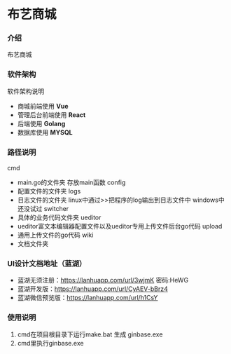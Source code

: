 # 布艺商城

### 介绍
布艺商城

### 软件架构
软件架构说明

* 商城前端使用 **Vue**
* 管理后台前端使用 **React**
* 后端使用 **Golang**
* 数据库使用 **MYSQL**

### 路径说明
cmd
* main.go的文件夹 存放main函数
config
* 配置文件的文件夹
logs
* 日志文件的文件夹 linux中通过>>把程序的log输出到日志文件中 windows中还没试过
switcher
* 具体的业务代码文件夹
ueditor
* ueditor富文本编辑器配置文件以及ueditor专用上传文件后台go代码
upload
* 通用上传文件的go代码
wiki
* 文档文件夹

### UI设计文档地址（蓝湖）

* 蓝湖无须注册：https://lanhuapp.com/url/3wjmK     密码:HeWG
* 蓝湖开发版：https://lanhuapp.com/url/CyAEV-bBrz4
* 蓝湖微信预览版：https://lanhuapp.com/url/h1CsY

### 使用说明

1. cmd在项目根目录下运行make.bat 生成 ginbase.exe
2. cmd里执行ginbase.exe


